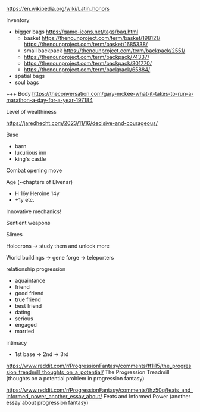 



https://en.wikipedia.org/wiki/Latin_honors

Inventory
* bigger bags https://game-icons.net/tags/bag.html
  * basket https://thenounproject.com/term/basket/198121/  https://thenounproject.com/term/basket/1685338/
  * small backpack https://thenounproject.com/term/backpack/2551/
  * https://thenounproject.com/term/backpack/74337/
  * https://thenounproject.com/term/backpack/301770/
  * https://thenounproject.com/term/backpack/65884/
* spatial bags
* soul bags



+++ Body https://theconversation.com/gary-mckee-what-it-takes-to-run-a-marathon-a-day-for-a-year-197184

Level of wealthiness

https://jaredhecht.com/2023/11/16/decisive-and-courageous/


Base
- barn
- luxurious inn
- king's castle


Combat
opening move


Age (~chapters of Elvenar)
- H 16y  Heroine 14y
- +1y  etc.


Innovative mechanics!


Sentient weapons


Slimes



Holocrons
-> study them and unlock more


World buildings
-> gene forge
-> teleporters


relationship progression
- aquaintance
- friend
- good friend
- true friend
- best friend
- dating
- serious
- engaged
- married

intimacy
- 1st base -> 2nd -> 3rd


https://www.reddit.com/r/ProgressionFantasy/comments/ff1i15/the_progression_treadmill_thoughts_on_a_potential/
The Progression Treadmill (thoughts on a potential problem in progression fantasy)

https://www.reddit.com/r/ProgressionFantasy/comments/thz50q/feats_and_informed_power_another_essay_about/
Feats and Informed Power (another essay about progression fantasy)
